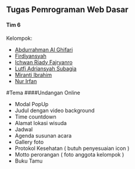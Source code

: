 ## Tugas Pemrograman Web Dasar
#### Tim 6

Kelompok:
- [Abdurrahman Al Ghifari](https://github.com/abdurrahmanalghifari)
- [Firdiyansyah](https://github.com/Firdiyansyah)
- [Ichwan Riady Fajryanro](https://github.com/Ichwanrf)
- [Lutfi Adriansyah Subagia](https://github.com/Lutfi-adr)
- [Miranti Ibrahim](https://github.com/Miranti08)
- [Nur Irfan](https://github.com/NurIrfan21)

#Tema 
####Undangan Online
- Modal PopUp 
- Judul dengan video background 
- Time countdown 
- Alamat lokasi wisuda 
- Jadwal
- Agenda susunan acara 
- Gallery foto 
- Protokol Kesehatan ( butuh penyesuaian icon )
- Motto perorangan ( foto anggota kelompok )
- Buku Tamu